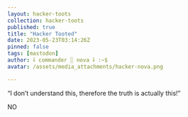 ```yaml
---
layout: hacker-toots
collection: hacker-toots
published: true
title: "Hacker Tooted"
date: 2023-05-23T03:14:26Z
pinned: false
tags: [mastodon]
author: ⸸ commander ░ nova ⸸ :~$
avatar: /assets/media_attachments/hacker-nova.png

---
```


<p>“I don’t understand this, therefore the truth is actually this!”</p><p>NO</p>


